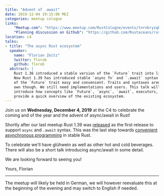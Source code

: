 ```yaml
---
title: "Advent of .await"
date: 2019-12-04 19:15:00 MEZ
categories: meetup cologne
links:
    "Meetup.com": "https://www.meetup.com/RustCologne/events/tnrnbryzqbgb/"
    "Planning discussion on Github": "https://github.com/Rustaceans/rust-cologne/issues/88"
location: c4
talks:
- title: "The async Rust ecosystem"
  speaker:
    name: "Florian Zeitz"
    twitter: florob
    github: florob
  abstract: |
    Rust 1.36 introduced a stable version of the `Future` trait into libstd.
    Now Rust 1.39 has introduced stable `async fn` and `.await` syntax making use
    of the `Future` trait easy and convenient. Traits and syntaxes aren't useful on their
    own though. We still need implementations and users. This talk will give an
    introduce how concepts like `Future`, `async`, `await`, executors, etc. work together and
    provide a quick overview of the existing ecosystem.
---
```

Join us on **Wednesday, December 4, 2019** at the C4 to celebrate the coming and of the year
and the advent of async/await in Rust!

Shortly after our last meetup Rust 1.39 was [released] as the first release to support
`async` and `.await` syntax. This was the last step towards [convenient asynchronous programming] in stable Rust.

[released]: https://blog.rust-lang.org/2019/11/07/Rust-1.39.0.html
[convenient asynchronous programming]: https://blog.rust-lang.org/2019/11/07/Async-await-stable.html

To celebrate we'll have glühwein as well as other hot and cold beverages.
There will also be a short talk introducing async/await in some detail.

We are looking forward to seeing you!

Yours,
Florian

- - -

The meetup will likely be held in German, we will however reevaluate this at the beginning of the evening and may switch to English if needed.
